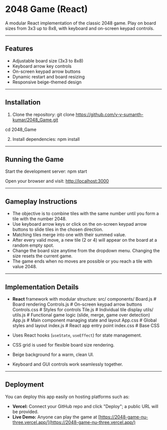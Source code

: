 # 2048 Game (React)

A modular React implementation of the classic 2048 game. Play on board sizes from 3x3 up to 8x8, with keyboard and on-screen keypad controls.

---

## Features

- Adjustable board size (3x3 to 8x8)
- Keyboard arrow key controls
- On-screen keypad arrow buttons
- Dynamic restart and board resizing
- Responsive beige-themed design
---

## Installation

1. Clone the repository:
git clone https://github.com/v-v-sumanth-kumar/2048_Game.git

cd 2048_Game


2. Install dependencies:
npm install


---

## Running the Game

Start the development server:
npm start

Open your browser and visit: [http://localhost:3000](http://localhost:3000)

---

## Gameplay Instructions

- The objective is to combine tiles with the same number until you form a tile with the number 2048.
- Use keyboard arrow keys or click on the on-screen keypad arrow buttons to slide tiles in the chosen direction.
- Matching tiles merge into one with their summed value.
- After every valid move, a new tile (2 or 4) will appear on the board at a random empty spot.
- Change the board size anytime from the dropdown menu. Changing the size resets the current game.
- The game ends when no moves are possible or you reach a tile with value 2048.

---

## Implementation Details

- **React** framework with modular structure:
src/
components/
Board.js # Board rendering
Controls.js # On-screen keypad arrow buttons
Controls.css # Styles for controls
Tile.js # Individual tile display
utils/
utils.js # Functional game logic (slide, merge, game over detection)
App.js # Main component managing state and layout
App.css # Global styles and layout
index.js # React app entry point
index.css # Base CSS

- Uses React hooks (`useState`, `useEffect`) for state management.
- CSS grid is used for flexible board size rendering.
- Beige background for a warm, clean UI.
- Keyboard and GUI controls work seamlessly together.

---

## Deployment

You can deploy this app easily on hosting platforms such as:

- **Vercel:** Connect your GitHub repo and click "Deploy"; a public URL will be provided.
- **Live Demo:** Anyone can play the game at [https://2048-game-nu-three.vercel.app/](https://2048-game-nu-three.vercel.app/)

